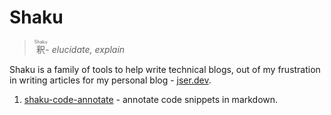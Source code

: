 # Shaku 

> <ruby>釈<rp>(<rp><rt>Shaku</rt><rp>)<rp></ruby>- _elucidate, explain_

Shaku is a family of tools to help write technical blogs, 
out of my frustration in writing articles for my personal blog - [jser.dev](https://jser.dev).

1. [shaku-code-annotate](./packages/shaku-code-annotate/) - annotate code snippets in markdown.